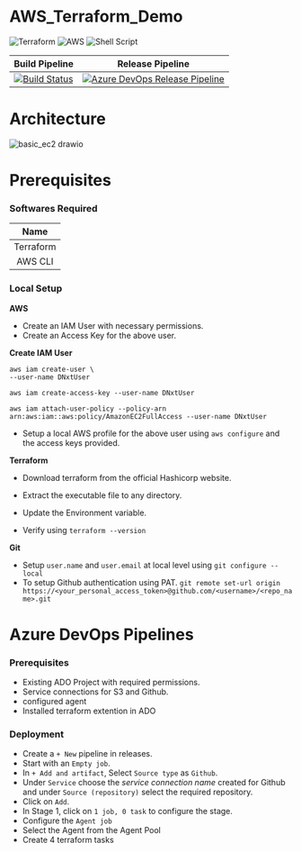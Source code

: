 # AWS_Terraform_Demo
![Terraform](https://img.shields.io/badge/-%235835CC.svg?style=for-the-badge&logo=terraform&logoColor=white) ![AWS](https://img.shields.io/badge/-%23FF9900.svg?style=for-the-badge&logo=amazon-aws&logoColor=white) ![Shell Script](https://img.shields.io/badge/-%23121011.svg?style=for-the-badge&logo=gnu-bash&logoColor=white) 

| Build Pipeline | Release Pipeline |
| ---- | ---- |
| [![Build Status](https://dev.azure.com/DevOpsNxt961/Nxt/_apis/build/status%2FNxt-CI?branchName=basic_ec2)](https://dev.azure.com/DevOpsNxt961/Nxt/_build/latest?definitionId=1&branchName=basic_ec2) | [![Azure DevOps Release Pipeline](https://vsrm.dev.azure.com/DevOpsNxt961/_apis/public/Release/badge/9adb4fbe-b74d-4b2b-b048-09612ac8de25/1/1?api-version=6.0)](https://dev.azure.com/DevOpsNxt961/Nxt/_release?definitionId=9adb4fbe-b74d-4b2b-b048-09612ac8de25&_a=releases) |
# Architecture 
![basic_ec2 drawio](https://github.com/yoU-Jay/AWS_Demo/assets/59735375/ee9cfe79-3b1e-4349-aae0-a60e17d3d5e8)


# Prerequisites

### Softwares Required

|  **Name** |
|:---------:|
| Terraform |
|  AWS CLI  |

### Local Setup

**AWS**

* Create an IAM User with necessary permissions.
* Create an Access Key for the above user.

**Create IAM User**

```
aws iam create-user \
--user-name DNxtUser

aws iam create-access-key --user-name DNxtUser

aws iam attach-user-policy --policy-arn arn:aws:iam::aws:policy/AmazonEC2FullAccess --user-name DNxtUser
```

* Setup a local AWS profile for the above user using `aws configure` and the access keys provided.

  

**Terraform**

* Download terraform from the official Hashicorp website.

* Extract the executable file to any directory.

* Update the Environment variable.

* Verify using `terraform --version`

  

**Git**

* Setup `user.name` and `user.email` at local level using `git configure --local`
* To setup Github authentication using PAT. `git remote set-url origin https://<your_personal_access_token>@github.com/<username>/<repo_name>.git`

# Azure DevOps Pipelines
### Prerequisites
* Existing ADO Project with required permissions.
* Service connections for S3 and Github.
* configured agent
* Installed terraform extention in ADO

### Deployment
* Create a `+ New` pipeline in releases.
* Start with an `Empty job`.
* In `+ Add and artifact`, Select `Source type` as `Github`.
* Under `Service` choose the *service connection name* created for Github and under `Source (repository)` select the required repository.
* Click on `Add`.
* In Stage 1, click on `1 job, 0 task` to configure the stage.
* Configure the `Agent job`
* Select the Agent from the Agent Pool
* Create 4 terraform tasks
